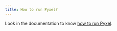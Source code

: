 ```yaml
---
title: How to run Pyxel?
---
```


Look in the documentation to know [how to run Pyxel](https://esa.gitlab.io/pyxel/doc/stable/tutorials/running.html).